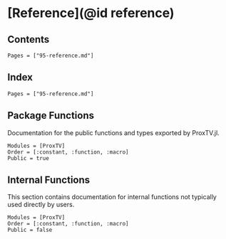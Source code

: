 # [Reference](@id reference)

## Contents

```@contents
Pages = ["95-reference.md"]
```

## Index

```@index
Pages = ["95-reference.md"]
```

## Package Functions

Documentation for the public functions and types exported by ProxTV.jl.

```@autodocs
Modules = [ProxTV]
Order = [:constant, :function, :macro]
Public = true
```

## Internal Functions

This section contains documentation for internal functions not typically used directly by users.

```@autodocs
Modules = [ProxTV]
Order = [:constant, :function, :macro]
Public = false
```
